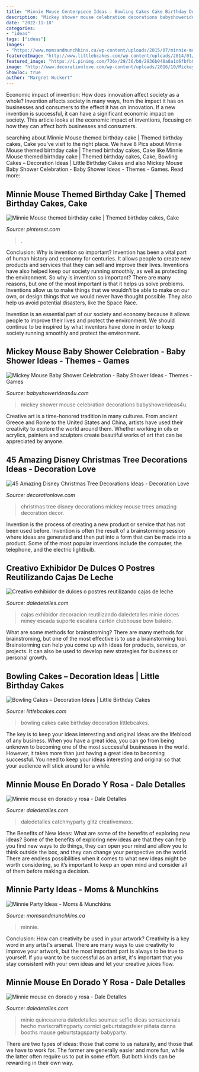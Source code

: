 ```yaml
---
title: "Minnie Mouse Centerpiece Ideas : Bowling Cakes Cake Birthday Decoration Littlebcakes"
description: "Mickey shower mouse celebration decorations babyshowerideas4u"
date: "2022-11-18"
categories:
- "ideas"
tags: ["ideas"]
images:
- "https://www.momsandmunchkins.ca/wp-content/uploads/2015/07/minnie-mouse-party-table-4-m.jpg"
featuredImage: "http://www.littlebcakes.com/wp-content/uploads/2014/01/Bowling-Cakes-Pictures.jpg"
featured_image: "https://i.pinimg.com/736x/29/36/b0/2936b048a8a1d6fbfb0fba577696dbad--minnie-mouse-birthday-cakes.jpg"
image: "http://www.decorationlove.com/wp-content/uploads/2016/10/Mickey-Mouse-Christmas-Tree-1.jpg"
ShowToc: true
author: "Margret Wuckert"
---
```



Economic impact of invention: How does innovation affect society as a whole?
Invention affects society in many ways, from the impact it has on businesses and consumers to the effect it has on innovation. If a new invention is successful, it can have a significant economic impact on society. This article looks at the economic impact of inventions, focusing on how they can affect both businesses and consumers.

	

		
searching about Minnie Mouse themed birthday cake | Themed birthday cakes, Cake you've visit to the right place. We have 8 Pics about Minnie Mouse themed birthday cake | Themed birthday cakes, Cake like Minnie Mouse themed birthday cake | Themed birthday cakes, Cake, Bowling Cakes – Decoration Ideas | Little Birthday Cakes and also Mickey Mouse Baby Shower Celebration - Baby Shower Ideas - Themes - Games. Read more:
		
    
## Minnie Mouse Themed Birthday Cake | Themed Birthday Cakes, Cake

<img loading=lazy src="https://i.pinimg.com/736x/29/36/b0/2936b048a8a1d6fbfb0fba577696dbad--minnie-mouse-birthday-cakes.jpg" onerror="this.onerror=null;this.src='https://tse4.mm.bing.net/th?id=OIP._Zzmo9s7WN8qSFq5XX-DEwHaHx&amp;pid=15.1';" alt="Minnie Mouse themed birthday cake | Themed birthday cakes, Cake">

_Source: pinterest.com_

>. 

	

Conclusion: Why is invention so important?
Invention has been a vital part of human history and economy for centuries. It allows people to create new products and services that they can sell and improve their lives. Inventions have also helped keep our society running smoothly, as well as protecting the environment.
So why is invention so important? There are many reasons, but one of the most important is that it helps us solve problems. Inventions allow us to make things that we wouldn’t be able to make on our own, or design things that we would never have thought possible. They also help us avoid potential disasters, like the Space Race.

 Invention is an essential part of our society and economy because it allows people to improve their lives and protect the environment. We should continue to be inspired by what inventors have done in order to keep society running smoothly and protect the environment.

    
## Mickey Mouse Baby Shower Celebration - Baby Shower Ideas - Themes - Games

<img loading=lazy src="http://www.babyshowerideas4u.com/wp-content/uploads/2019/04/Mickey-Mouse-Baby-Shower-Celebration-Decorations.jpg" onerror="this.onerror=null;this.src='https://tse4.mm.bing.net/th?id=OIP.qABxfKYW1UmaStEE12vyMAHaK-&amp;pid=15.1';" alt="Mickey Mouse Baby Shower Celebration - Baby Shower Ideas - Themes - Games">

_Source: babyshowerideas4u.com_

>mickey shower mouse celebration decorations babyshowerideas4u. 

	

Creative art is a time-honored tradition in many cultures. From ancient Greece and Rome to the United States and China, artists have used their creativity to explore the world around them. Whether working in oils or acrylics, painters and sculptors create beautiful works of art that can be appreciated by anyone.

    
## 45 Amazing Disney Christmas Tree Decorations Ideas - Decoration Love

<img loading=lazy src="http://www.decorationlove.com/wp-content/uploads/2016/10/Mickey-Mouse-Christmas-Tree-1.jpg" onerror="this.onerror=null;this.src='https://tse2.mm.bing.net/th?id=OIP.h7B0UgwyTDwhpVwFu0xYWgHaLe&amp;pid=15.1';" alt="45 Amazing Disney Christmas Tree Decorations Ideas - Decoration Love">

_Source: decorationlove.com_

>christmas tree disney decorations mickey mouse trees amazing decoration decor. 

	

Invention is the process of creating a new product or service that has not been used before. Invention is often the result of a brainstorming session where ideas are generated and then put into a form that can be made into a product. Some of the most popular inventions include the computer, the telephone, and the electric lightbulb.

    
## Creativo Exhibidor De Dulces O Postres Reutilizando Cajas De Leche

<img loading=lazy src="https://i1.wp.com/www.daledetalles.com/wp-content/uploads/2017/07/exhibidor-de-postres-o-dulces-con-cajas-de-leche15.jpg?resize=508%2C755" onerror="this.onerror=null;this.src='https://tse2.mm.bing.net/th?id=OIP.HcbEndDaA3YPrdK7xZM9pAHaLA&amp;pid=15.1';" alt="Creativo exhibidor de dulces o postres reutilizando cajas de leche">

_Source: daledetalles.com_

>cajas exhibidor decoracion reutilizando daledetalles minie doces miney escada suporte escalera cartón clubhouse bow baleiro. 

	

What are some methods for brainstroming?
There are many methods for brainstroming, but one of the most effective is to use a brainstorming tool. Brainstorming can help you come up with ideas for products, services, or projects. It can also be used to develop new strategies for business or personal growth.

    
## Bowling Cakes – Decoration Ideas | Little Birthday Cakes

<img loading=lazy src="http://www.littlebcakes.com/wp-content/uploads/2014/01/Bowling-Cakes-Pictures.jpg" onerror="this.onerror=null;this.src='https://tse3.mm.bing.net/th?id=OIP.5_vIGkXHRHwtFAr5SDXHbAHaJ4&amp;pid=15.1';" alt="Bowling Cakes – Decoration Ideas | Little Birthday Cakes">

_Source: littlebcakes.com_

>bowling cakes cake birthday decoration littlebcakes. 

	

The key is to keep your ideas interesting and original
Ideas are the lifeblood of any business. When you have a great idea, you can go from being unknown to becoming one of the most successful businesses in the world. However, it takes more than just having a great idea to becoming successful. You need to keep your ideas interesting and original so that your audience will stick around for a while.

    
## Minnie Mouse En Dorado Y Rosa - Dale Detalles

<img loading=lazy src="https://i1.wp.com/www.daledetalles.com/wp-content/uploads/2016/07/minnie-oro26.jpg" onerror="this.onerror=null;this.src='https://tse1.mm.bing.net/th?id=OIP.ePFTMkJRLHOS5XGiYAoj-AHaGr&amp;pid=15.1';" alt="Minnie mouse en dorado y rosa - Dale Detalles">

_Source: daledetalles.com_

>daledetalles catchmyparty glitz creativemaxx. 

	

The Benefits of New Ideas: What are some of the benefits of exploring new ideas?
Some of the benefits of exploring new ideas are that they can help you find new ways to do things, they can open your mind and allow you to think outside the box, and they can change your perspective on the world. There are endless possibilities when it comes to what new ideas might be worth considering, so it’s important to keep an open mind and consider all of them before making a decision.

    
## Minnie Party Ideas - Moms &amp; Munchkins

<img loading=lazy src="https://www.momsandmunchkins.ca/wp-content/uploads/2015/07/minnie-mouse-party-table-4-m.jpg" onerror="this.onerror=null;this.src='https://tse2.mm.bing.net/th?id=OIP.XJRVIyIgveaxvMKBR-WcRwHaLH&amp;pid=15.1';" alt="Minnie Party Ideas - Moms &amp; Munchkins">

_Source: momsandmunchkins.ca_

>minnie. 

	

Conclusion: How can creativity be used in your artwork?
Creativity is a key word in any artist's arsenal. There are many ways to use creativity to improve your artwork, but the most important part is always to be true to yourself. If you want to be successful as an artist, it's important that you stay consistent with your own ideas and let your creative juices flow.

    
## Minnie Mouse En Dorado Y Rosa - Dale Detalles

<img loading=lazy src="https://i0.wp.com/www.daledetalles.com/wp-content/uploads/2016/07/minnie-oro.jpg" onerror="this.onerror=null;this.src='https://tse2.mm.bing.net/th?id=OIP.JFZc8qkIrh3Gg-WppDmeDwHaMW&amp;pid=15.1';" alt="Minnie mouse en dorado y rosa - Dale Detalles">

_Source: daledetalles.com_

>minie quinceanera daledetalles soumae selfie dicas sensacionais hecho mariscraftingparty cornici geburtstagsfeier piñata danna booths mause geburtstagsparty babyparty. 

	

There are two types of ideas: those that come to us naturally, and those that we have to work for. The former are generally easier and more fun, while the latter often require us to put in some effort. But both kinds can be rewarding in their own way.

